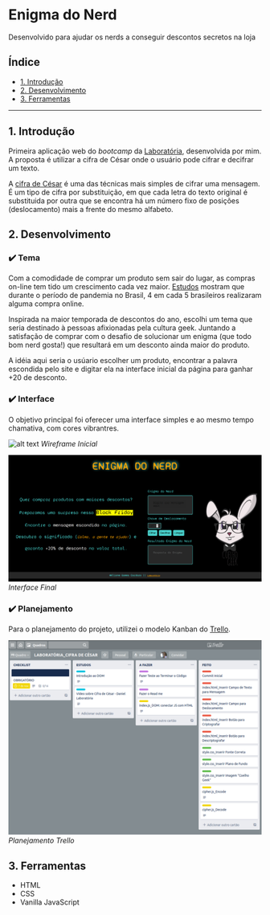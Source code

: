 # Enigma do Nerd
Desenvolvido para ajudar os nerds a conseguir descontos secretos na loja

## Índice

* [1. Introdução](#1-introdução)
* [2. Desenvolvimento](#2-desenvolvimento)
* [3. Ferramentas](#3-ferramentas)

***

## 1. Introdução

Primeira aplicação web do _bootcamp_ da [Laboratória](https://www.laboratoria.la/br), desenvolvida por mim. 
A proposta é utilizar a cifra de César onde o usuário pode cifrar e decifrar um texto.

A [cifra de César](https://pt.wikipedia.org/wiki/Cifra_de_C%C3%A9sar) é uma das técnicas mais simples de cifrar uma mensagem. É um
tipo de cifra por substituição, em que cada letra do texto original é
substituida por outra que se encontra há um número fixo de posições
(deslocamento) mais a frente do mesmo alfabeto.

## 2. Desenvolvimento
  ###  :heavy_check_mark: Tema

Com a comodidade de comprar um produto sem sair do lugar, as compras on-line tem tido
um crescimento cada vez maior. [Estudos](https://www.ecommercebrasil.com.br/artigos/a-covid-19-e-a-transformacao-do-comercio-eletronico-no-brasil/) mostram que durante o período de pandemia no
Brasil, 4 em cada 5 brasileiros realizaram alguma compra online. 

Inspirada na maior temporada de descontos do ano, escolhi um tema que seria destinado
à pessoas afixionadas pela cultura geek. Juntando a satisfação de comprar com o desafio de
solucionar um enigma (que todo bom nerd gosta!) que resultará em um desconto ainda
maior do produto. 

A idéia aqui seria o usúario escolher um produto, encontrar a palavra escondida pelo site e digitar
ela na interface inicial da página para ganhar +20 de desconto.

  ### :heavy_check_mark: Interface

O objetivo principal foi oferecer uma interface simples e ao mesmo tempo chamativa, com cores vibrantres.

![alt text](src/img/EsboçoWireframe.png)
_Wireframe Inicial_


![alt text](src/img/EnigmaDoNerd.png)
_Interface Final_


  ###  :heavy_check_mark: Planejamento

Para o planejamento do projeto, utilizei o modelo Kanban do [Trello](https://trello.com).

![alt text](src/img/Trello.png)
_Planejamento Trello_

## 3. Ferramentas

* HTML
* CSS
* Vanilla JavaScript

